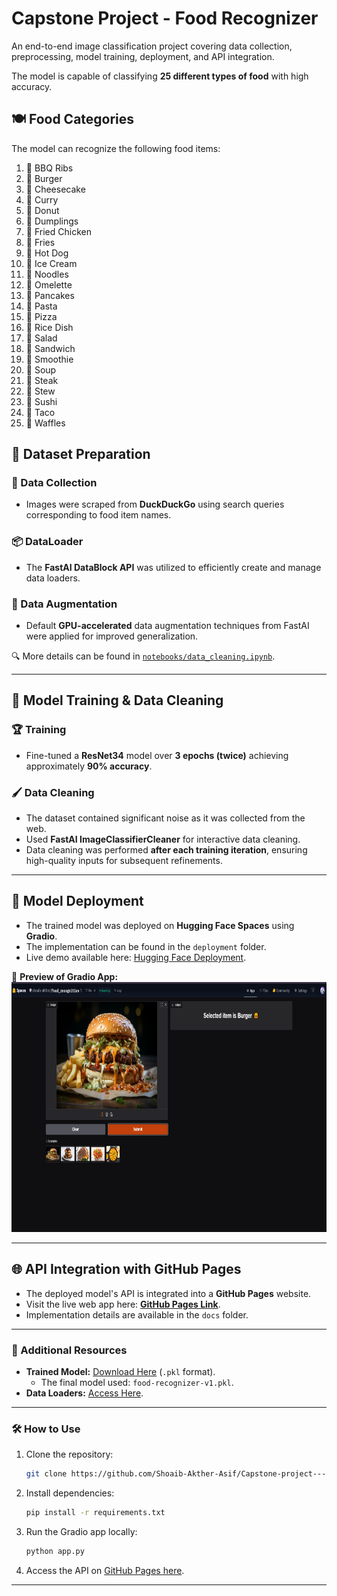 # Capstone Project - Food Recognizer  

An end-to-end image classification project covering data collection, preprocessing, model training, deployment, and API integration.  

The model is capable of classifying **25 different types of food** with high accuracy.  

## 🍽️ Food Categories  
The model can recognize the following food items:  
1. 🍖 BBQ Ribs
2. 🍔 Burger
3. 🍰 Cheesecake
4. 🍛 Curry
5. 🍩 Donut
6. 🥟 Dumplings
7. 🍗 Fried Chicken
8. 🍟 Fries
9. 🌭 Hot Dog
10. 🍦 Ice Cream
11. 🍜 Noodles
12. 🍳 Omelette
13. 🥞 Pancakes
14. 🍝 Pasta
15. 🍕 Pizza
16. 🍚 Rice Dish
17. 🥗 Salad
18. 🥪 Sandwich
19. 🥤 Smoothie
20. 🍲 Soup
21. 🥩 Steak
22. 🍛 Stew
23. 🍣 Sushi
24. 🌮 Taco
25. 🧇 Waffles

## 📂 Dataset Preparation  

### 👅 Data Collection  
- Images were scraped from **DuckDuckGo** using search queries corresponding to food item names.  

### 📦 DataLoader  
- The **FastAI DataBlock API** was utilized to efficiently create and manage data loaders.  

### 🎨 Data Augmentation  
- Default **GPU-accelerated** data augmentation techniques from FastAI were applied for improved generalization.  

🔍 More details can be found in [`notebooks/data_cleaning.ipynb`](notebooks/data_cleaning.ipynb).  

---

## 🏅 Model Training & Data Cleaning  

### 🏆 Training  
- Fine-tuned a **ResNet34** model over **3 epochs (twice)** achieving approximately **90% accuracy**.  

### 🖌️ Data Cleaning  
- The dataset contained significant noise as it was collected from the web.  
- Used **FastAI ImageClassifierCleaner** for interactive data cleaning.  
- Data cleaning was performed **after each training iteration**, ensuring high-quality inputs for subsequent refinements.  

---

## 🚀 Model Deployment  

- The trained model was deployed on **Hugging Face Spaces** using **Gradio**.  
- The implementation can be found in the `deployment` folder.  
- Live demo available here: [Hugging Face Deployment](https://huggingface.co/spaces/shoaib-akther/Food_recognition).  

📸 **Preview of Gradio App:**  
<img src="app/HuggingfaceApp.png" width="800" height="400">  

---

## 🌐 API Integration with GitHub Pages  

- The deployed model's API is integrated into a **GitHub Pages** website.  
- Visit the live web app here: **[GitHub Pages Link](https://shoaib-akther-asif.github.io/Capstone-project---Image-Detect/)**.  
- Implementation details are available in the `docs` folder.  

---

### 🔗 Additional Resources  

- **Trained Model:** [Download Here](https://drive.google.com/drive/folders/1XpBUckWP76DLaWytmuNJY2y0LfK6p9Ag?usp=sharing) (`.pkl` format).  
  - The final model used: `food-recognizer-v1.pkl`.  
- **Data Loaders:** [Access Here](https://drive.google.com/drive/folders/1YOTuRQ_DVUiIyFh5lVUsYZe6LMfUu6xa?usp=sharing).  

---

### 🛠️ How to Use  

1. Clone the repository:  
   ```bash
   git clone https://github.com/Shoaib-Akther-Asif/Capstone-project---Image-Detect.git
   ```
2. Install dependencies:  
   ```bash
   pip install -r requirements.txt
   ```
3. Run the Gradio app locally:  
   ```bash
   python app.py
   ```
4. Access the API on [GitHub Pages here](https://github.com/Shoaib-Akther-Asif/Capstone-project---Image-Detect).  

--- 
